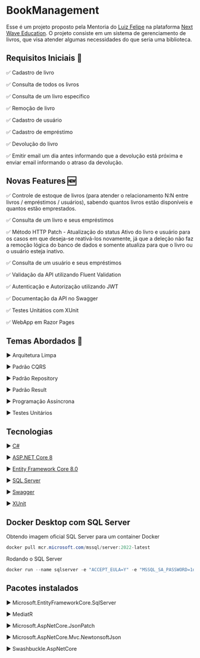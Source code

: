 # BookManagement
Esse é um projeto proposto pela Mentoria do [Luiz Felipe](https://www.linkedin.com/in/luisdeol/) na plataforma [Next Wave Education](https://nextwave.education/).
O projeto consiste em um sistema de gerenciamento de livros, que visa atender algumas necessidades do que seria uma biblioteca.


## Requisitos Iniciais :page_facing_up:
:white_check_mark: Cadastro de livro

:white_check_mark: Consulta de todos os livros

:white_check_mark: Consulta de um livro específico 

:white_check_mark: Remoção de livro

:white_check_mark: Cadastro de usuário

:white_check_mark: Cadastro de empréstimo

:white_check_mark: Devolução do livro

:white_check_mark: Emitir email um dia antes informando que a devolução está próxima e enviar email informando o atraso da devolução.

## Novas Features :new:
:white_check_mark: Controle de estoque de livros (para atender o relacionamento N:N entre livros / empréstimos / usuários), sabendo quantos livros estão disponíveis e quantos estão emprestados.

:white_check_mark: Consulta de um livro e seus empréstimos

:white_check_mark: Método HTTP Patch - Atualização do status Ativo do livro e usuário para os casos em que deseja-se reativá-los novamente, já que a deleção não faz a remoção lógica do banco de dados e somente atualiza para que o livro ou o usuário esteja inativo.

:white_check_mark: Consulta de um usuário e seus empréstimos

:white_check_mark: Validação da API utilizando Fluent Validation

:white_check_mark: Autenticação e Autorização utilizando JWT

:white_check_mark: Documentação da API no Swagger

:white_check_mark: Testes Unitátios com XUnit

:white_check_mark: WebApp em Razor Pages


## Temas Abordados :pencil:
:arrow_forward: Arquitetura Limpa

:arrow_forward: Padrão CQRS

:arrow_forward: Padrão Repository

:arrow_forward: Padrão Result

:arrow_forward: Programação Assíncrona

:arrow_forward: Testes Unitários

## Tecnologias
:arrow_forward: [C#](https://learn.microsoft.com/en-us/dotnet/csharp/)

:arrow_forward: [ASP.NET Core 8](https://learn.microsoft.com/en-us/aspnet/core/?view=aspnetcore-8.0)

:arrow_forward: [Entity Framework Core 8.0](https://learn.microsoft.com/en-us/ef/)

:arrow_forward: [SQL Server](https://www.microsoft.com/en-us/sql-server/sql-server-downloads)

:arrow_forward: [Swagger](https://swagger.io/)

:arrow_forward: [XUnit](https://xunit.net/)


## Docker Desktop com SQL Server
Obtendo imagem oficial SQL Server para um container Docker 

```powershell
docker pull mcr.microsoft.com/mssql/server:2022-latest
```

Rodando o SQL Server
```powershell
docker run --name sqlserver -e "ACCEPT_EULA=Y" -e "MSSQL_SA_PASSWORD=1q2w3e4r@#$" -p 1433:1433 -d mcr.microsoft.com/mssql/server:2022-latest
```

## Pacotes instalados
:arrow_forward: Microsoft.EntityFrameworkCore.SqlServer

:arrow_forward: MediatR

:arrow_forward: Microsoft.AspNetCore.JsonPatch

:arrow_forward: Microsoft.AspNetCore.Mvc.NewtonsoftJson

:arrow_forward: Swashbuckle.AspNetCore

